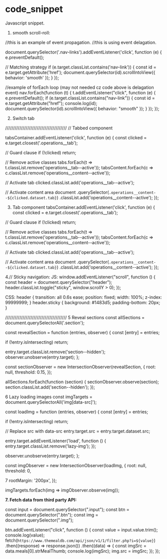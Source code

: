 # code_snippet

Javascript snippet.

1. smooth scroll-roll:

//this is an example of event propagation.
//this is using event delagation.

document.querySelector('.nav-links').addEventListener('click', function (e) {
  e.preventDefault();

  // Matching strategy
  if (e.target.classList.contains('nav-link')) {
    const id = e.target.getAttribute('href');
    document.querySelector(id).scrollIntoView({ behavior: 'smooth' });
  }
});

//example of forEach loop (may not needed cz code above is delagation event)
nav.forEach(function (t) {
  t.addEventListener("click", function (e) {
    e.preventDefault();
    if (e.target.classList.contains("nav-link")) {
      const id = e.target.getAttribute("href");
      console.log(id);
      document.querySelector(id).scrollIntoView({ behavior: "smooth" });
    }
  });
});

2. Switch tab

///////////////////////////////////////
// Tabbed component

tabsContainer.addEventListener('click', function (e) {
  const clicked = e.target.closest('.operations__tab');

  // Guard clause
  if (!clicked) return;

  // Remove active classes
  tabs.forEach(t => t.classList.remove('operations__tab--active'));
  tabsContent.forEach(c => c.classList.remove('operations__content--active'));

  // Activate tab
  clicked.classList.add('operations__tab--active');

  // Activate content area
  document
    .querySelector(`.operations__content--${clicked.dataset.tab}`)
    .classList.add('operations__content--active');
});

3. Tab component
tabsContainer.addEventListener('click', function (e) {
  const clicked = e.target.closest('.operations__tab');

  // Guard clause
  if (!clicked) return;

  // Remove active classes
  tabs.forEach(t => t.classList.remove('operations__tab--active'));
  tabsContent.forEach(c => c.classList.remove('operations__content--active'));

  // Activate tab
  clicked.classList.add('operations__tab--active');

  // Activate content area
  document
    .querySelector(`.operations__content--${clicked.dataset.tab}`)
    .classList.add('operations__content--active');
});

4.// Sticky navigation: 
JS:
window.addEventListener("scroll", function () {
  const header = document.querySelector("header");
  header.classList.toggle("sticky", window.scrollY > 0);
});

CSS:
header {
  transition: all 0.6s ease;
  position: fixed;
  width: 100%;
  z-index: 99999999;
}
header.sticky {
  background: #1483d5;
  padding-bottom: 20px;
}


///////////////////////////////////////
5 Reveal sections
const allSections = document.querySelectorAll('.section');

const revealSection = function (entries, observer) {
  const [entry] = entries;

  if (!entry.isIntersecting) return;

  entry.target.classList.remove('section--hidden');
  observer.unobserve(entry.target);
};

const sectionObserver = new IntersectionObserver(revealSection, {
  root: null,
  threshold: 0.15,
});

allSections.forEach(function (section) {
  sectionObserver.observe(section);
  section.classList.add('section--hidden');
});

6 Lazy loading images
const imgTargets = document.querySelectorAll('img[data-src]');

const loadImg = function (entries, observer) {
  const [entry] = entries;

  if (!entry.isIntersecting) return;

  // Replace src with data-src
  entry.target.src = entry.target.dataset.src;

  entry.target.addEventListener('load', function () {
    entry.target.classList.remove('lazy-img');
  });

  observer.unobserve(entry.target);
};

const imgObserver = new IntersectionObserver(loadImg, {
  root: null,
  threshold: 0,

  7
  rootMargin: '200px',
});

imgTargets.forEach(img => imgObserver.observe(img));


**7. Fetch data from third party API:**

const input = document.querySelector(".input");
const btn = document.querySelector(".btn");
const img = document.querySelector(".img");

btn.addEventListener("click", function () {
  const value = input.value.trim();
  console.log(value);
  fetch(`https://www.themealdb.com/api/json/v1/1/filter.php?i=${value}`)
    .then((response) => response.json())
    .then((data) => {
      const imgSrc = data.meals[0].strMealThumb;
      console.log(imgSrc);
      img.src = imgSrc;
    });
});



